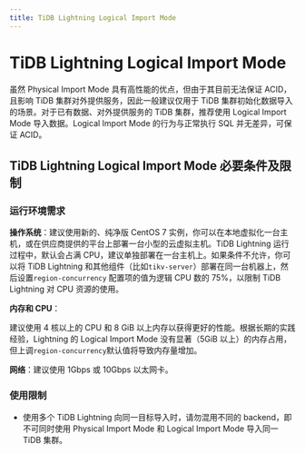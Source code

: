 ```yaml
---
title: TiDB Lightning Logical Import Mode 
---
```


# TiDB Lightning Logical Import Mode 

虽然 Physical Import Mode 具有高性能的优点，但由于其目前无法保证 ACID，且影响 TiDB 集群对外提供服务，因此一般建议仅用于 TiDB 集群初始化数据导入的场景。对于已有数据、对外提供服务的 TiDB 集群，推荐使用 Logical Import Mode 导入数据。Logical  Import Mode 的行为与正常执行 SQL 并无差异，可保证 ACID。

## TiDB Lightning Logical Import Mode 必要条件及限制

### 运行环境需求

**操作系统**：建议使用新的、纯净版 CentOS 7 实例，你可以在本地虚拟化一台主机，或在供应商提供的平台上部署一台小型的云虚拟主机。TiDB Lightning 运行过程中，默认会占满 CPU，建议单独部署在一台主机上。如果条件不允许，你可以将 TiDB Lightning 和其他组件（比如`tikv-server`）部署在同一台机器上，然后设置`region-concurrency` 配置项的值为逻辑 CPU 数的 75%，以限制 TiDB Lightning 对 CPU 资源的使用。

**内存和 CPU**：

建议使用 4 核以上的 CPU 和 8 GiB 以上内存以获得更好的性能。根据长期的实践经验，Lightning 的 Logical Import Mode 没有显著（5GiB 以上）的内存占用，但上调`region-concurrency`默认值将导致内存量增加。

**网络**：建议使用 1Gbps 或 10Gbps 以太网卡。

### 使用限制

- 使用多个 TiDB Lightning 向同一目标导入时，请勿混用不同的 backend，即不可同时使用 Physical Import Mode 和 Logical Import Mode 导入同一 TiDB 集群。
